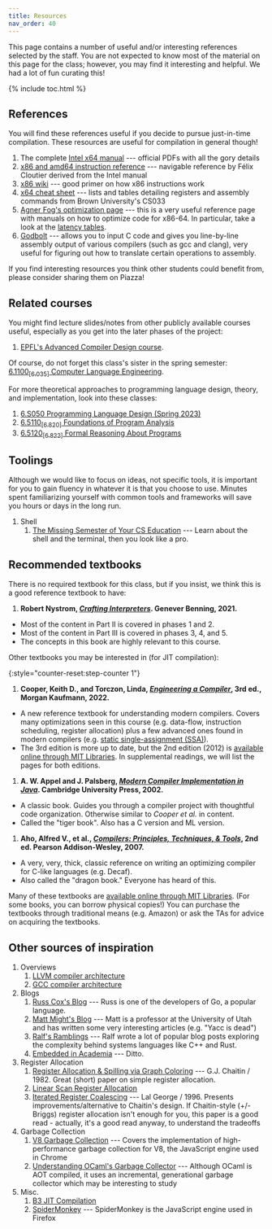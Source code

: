 ```yaml
---
title: Resources
nav_order: 40
---
```


This page contains a number of useful and/or interesting references selected by the staff. You are not expected to know most of the material on this page for the class; however, you may find it interesting and helpful. We had a lot of fun curating this!

{% include toc.html %}

## References

You will find these references useful if you decide to pursue just-in-time compilation. These resources are useful for compilation in general though!

1. The complete [Intel x64 manual](https://www.intel.com/content/www/us/en/developer/articles/technical/intel-sdm.html) --- official PDFs with all the gory details
1. [x86 and amd64 instruction reference](https://www.felixcloutier.com/x86/) --- navigable reference by Félix Cloutier derived from the Intel manual
1. [x86 wiki](https://en.wikibooks.org/wiki/X86_Assembly/X86_Instructions) --- good primer on how x86 instructions work
1. [x64 cheat sheet](https://cs.brown.edu/courses/cs033/docs/guides/x64_cheatsheet.pdf) --- lists and tables detailing registers and assembly commands from Brown University's CS033
1. [Agner Fog's optimization page](https://agner.org/optimize/) --- this is a very useful reference page with manuals on how to optimize code for x86-64. In particular, take a look at the [latency tables](https://agner.org/optimize/instruction_tables.pdf).
1. [Godbolt](https://godbolt.org) --- allows you to input C code and gives you line-by-line assembly output of various compilers (such as gcc and clang), very useful for figuring out how to translate certain operations to assembly.

If you find interesting resources you think other students could benefit from, please consider sharing them on Piazza!

## Related courses

You might find lecture slides/notes from other publicly available courses useful, especially as you get into the later phases of the project:

1. [EPFL's Advanced Compiler Design course](https://cs420.epfl.ch/archive/21/index.html).

Of course, do not forget this class's sister in the spring semester: [6.1100<sub>[6.035]</sub> Computer Language Engineering][dynlang].

For more theoretical approaches to programming language design, theory, and implementation, look into these classes:
1. [6.S050 Programming Language Design (Spring 2023)][pld]
1. [6.5110<sub>\[6.820\]</sub> Foundations of Program Analysis][6820]
1. [6.5120<sub>\[6.822\]</sub> Formal Reasoning About Programs][frap]

## Toolings

Although we would like to focus on ideas, not specific tools, it is important for you to gain fluency in whatever it is that you choose to use. Minutes spent familiarizing yourself with common tools and frameworks will save you hours or days in the long run.

1. Shell
    1. [The Missing Semester of Your CS Education](https://missing.csail.mit.edu/2020/) --- Learn about the shell and the terminal, then you look like a pro.


## Recommended textbooks

There is no required textbook for this class, but if you insist, we think this is a good reference textbook to have:

1. **Robert Nystrom, [_Crafting Interpreters_](https://craftinginterpreters.com/). Genever Benning, 2021.**
  - Most of the content in Part II is covered in phases 1 and 2.
  - Most of the content in Part III is covered in phases 3, 4, and 5.
  - The concepts in this book are highly relevant to this course.

Other textbooks you may be interested in (for JIT compilation):

{:style="counter-reset:step-counter 1"}
1. **Cooper, Keith D., and Torczon, Linda, [_Engineering a Compiler_][cooper], 3rd ed., Morgan Kaufmann, 2022.**
  - A new reference textbook for understanding modern compilers. Covers many optimizations seen in this course (e.g. data-flow, instruction scheduling, register allocation) plus a few advanced ones found in modern compilers (e.g. [static single-assignment (SSA)][ssa]).
  - The 3rd edition is more up to date, but the 2nd edition (2012) is [available online through MIT Libraries][cooper-mit]. In supplemental readings, we will list the pages for both editions.
1. **A. W. Appel and J. Palsberg, [_Modern Compiler Implementation in Java_][appel-java]. Cambridge University Press, 2002.**
  - A classic book. Guides you through a compiler project with thoughtful code organization. Otherwise similar to _Cooper et al._ in content.
  - Called the "tiger book". Also has a C version and ML version.
1. **Aho, Alfred V., et al., [_Compilers: Principles, Techniques, & Tools_][dragon], 2nd ed. Pearson Addison-Wesley, 2007.**
  - A very, very, thick, classic reference on writing an optimizing compiler for C-like languages (e.g. Decaf).
  - Also called the "dragon book." Everyone has heard of this.

<!-- These textbooks are a lot more theoretical, and cover very specific topics:

{:style="counter-reset:step-counter 5"}
1.
  - The mathematical foundations of data-flow analysis.
  - Matt Might wrote [a short summary of order theory][might-lattice] on his blog. -->

Many of these textbooks are [available online through MIT Libraries][mitlib]. (For some books, you can borrow physical copies!) You can purchase the textbooks through traditional means (e.g. Amazon) or ask the TAs for advice on acquiring the textbooks.


## Other sources of inspiration

1. Overviews
    1. [LLVM compiler architecture](http://www.aosabook.org/en/llvm.html)
    1. [GCC compiler architecture](http://en.wikibooks.org/wiki/GNU_C_Compiler_Internals/GNU_C_Compiler_Architecture)
1. Blogs
    1. [Russ Cox's Blog](http://research.swtch.com/) --- Russ is one of the developers of Go, a popular language.
    1. [Matt Might's Blog](http://matt.might.net/articles/) --- Matt is a professor at the University of Utah and has written some very interesting articles (e.g. "Yacc is dead")
    1. [Ralf's Ramblings](https://www.ralfj.de/blog/) --- Ralf wrote a lot of popular blog posts exploring the complexity behind systems languages like C++ and Rust.
    1. [Embedded in Academia](https://blog.regehr.org/) --- Ditto.
1. Register Allocation
    1. [Register Allocation & Spilling via Graph Coloring](http://dl.acm.org/citation.cfm?id=806984) --- G.J. Chaitin / 1982. Great (short) paper on simple register allocation.
    1. [Linear Scan Register Allocation](https://dl.acm.org/citation.cfm?id=330250)
    1. [Iterated Register Coalescing](http://dl.acm.org/citation.cfm?id=229546) --- Lal George / 1996. Presents improvements/alternative to Chaitin's design. If Chaitin-style (+/-Briggs) register allocation isn't enough for you, this paper is a good read - actually, it's a good read anyway, to understand the tradeoffs
1. Garbage Collection
    1. [V8 Garbage Collection](https://v8.dev/blog/high-performance-cpp-gc) --- Covers the implementation of high-performance garbage collection for V8, the JavaScript engine used in Chrome
    2. [Understanding OCaml's Garbage Collector](https://dev.realworldocaml.org/garbage-collector.html) --- Although OCaml is AOT compiled, it uses an incremental, generational garbage collector which may be interesting to study
1. Misc.
    1. [B3 JIT Compilation](https://webkit.org/blog/5852/introducing-the-b3-jit-compiler/)
    1. [SpiderMonkey](https://firefox-source-docs.mozilla.org/js/index.html) --- SpiderMonkey is the JavaScript engine used in Firefox

[cooper]: https://shop.elsevier.com/books/engineering-a-compiler/cooper/978-0-12-815412-0
[cooper-mit]: https://mit.primo.exlibrisgroup.com/permalink/01MIT_INST/jp08pj/alma9935028392606761
[appel-java]: https://www.cs.princeton.edu/~appel/modern/java/
[ssa]: https://en.wikipedia.org/wiki/Static_single-assignment_form
[lisp-book]: https://doi.org/10.1017/CBO9781139172974
[mitlib]: https://libraries.mit.edu/
[dragon]: https://suif.stanford.edu/dragonbook/
[might-lattice]: https://matt.might.net/articles/partial-orders/
[lattice]: https://doi.org/10.1017/CBO9780511809088
[pld]: https://people.csail.mit.edu/feser/pld-s23/index.html
[dynlang]: https://student.mit.edu/catalog/m6a.html#6.1100
[6820]: https://student.mit.edu/catalog/m6a.html#6.5110
[frap]: https://frap.csail.mit.edu/main

